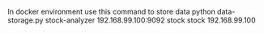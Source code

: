 In docker environment
use this command to store data
python data-storage.py stock-analyzer 192.168.99.100:9092 stock stock 192.168.99.100
